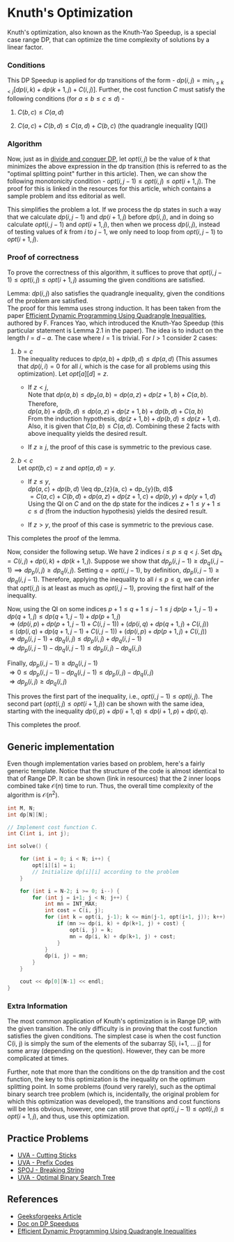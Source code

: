 # Knuth's Optimization

Knuth's optimization, also known as the Knuth-Yao Speedup, is a special case range DP, that can optimize the time complexity of solutions by a linear factor.

### Conditions

This DP Speedup is applied for dp transitions of the form - $dp(i, j) =
\min_{i \leq k < j} [ dp(i, k) + dp(k+1, j) + C(i, j) ]$. Further, 
the cost function $C$ must satisfy the following conditions (for $a \leq b \leq c \leq d$) - 

1. $C(b, c) \leq C(a, d)$

2. $C(a, c) + C(b, d) \leq C(a, d) + C(b, c)$ (the quadrangle inequality [QI])

### Algorithm

Now, just as in <a href="https://cp-algorithms.com/dynamic_programming/divide-and-conquer-dp.html">divide and conquer DP</a>, let $opt(i, j)$ be the value of $k$ that minimizes the above expression in the dp transition (this is referred to as the "optimal splitting point" further in this article). Then, we can show the following monotonicity condition - $opt(i, j-1) \leq opt(i, j) \leq opt(i+1, j)$. The proof for this is linked in the resources for this article, which contains a sample problem and itss editorial as well. 

This simplifies the problem a lot. If we process the dp states in such a way that we calculate $dp(i, j-1)$ and $dp(i+1, j)$ before $dp(i, j)$, and in doing so calculate $opt(i, j-1)$ and $opt(i+1, j)$, then when we process $dp(i, j)$, instead of testing values of $k$ from $i$ to $j-1$, we only need to loop from $opt(i, j-1)$ to $opt(i+1, j)$. 

### Proof of correctness

To prove the correctness of this algorithm, it suffices to prove that $opt(i, j-1) \leq opt(i, j) \leq opt(i+1, j)$ assuming the given conditions are satisfied. 

Lemma: $dp(i, j)$ also satisfies the quadrangle inequality, given the conditions of the problem are satisfied.  
The proof for this lemma uses strong induction. It has been taken from the paper <a href="https://dl.acm.org/doi/pdf/10.1145/800141.804691">Efficient Dynamic Programming Using Quadrangle Inequalities</a>, authored by F. Frances Yao, which introduced the Knuth-Yao Speedup (this particular statement is Lemma 2.1 in the paper). The idea is to induct on the length $l = d - a$. The case where $l = 1$ is trivial. For $l > 1$ consider 2 cases:  

1. $b = c$  
The inequality reduces to $dp(a, b) + dp(b, d) \leq dp(a, d)$ (This assumes that $dp(i, i) = 0$ for all $i$, which is the case for all problems using this optimization). Let $opt[a][d] = z$. 

    - If $z < j$,  
    Note that $dp(a, b) \leq dp_{z}(a, b) = dp(a, z) + dp(z+1, b) + C(a, b)$.  
    Therefore,  
    $dp(a, b) + dp(b, d) \leq dp(a, z) + dp(z+1, b) + dp(b, d) + C(a, b)$  
    From the induction hypothesis, $dp(z+1, b) + dp(b, d) \leq dp(z+1, d)$. Also, it is given that $C(a, b) \leq C(a, d)$. Combining these 2 facts with above inequality yields the desired result.

    - If $z \geq j$, the proof of this case is symmetric to the previous case.

2. $b < c$  
Let $opt(b, c) = z$ and $opt(a, d) = y$. 
    
    - If $z \leq y$,  
    $dp(a, c) + dp(b, d)$
    \leq dp_{z}(a, c) + dp_{y}(b, d)$  
    $= C(a, c) + C(b, d) + dp(a, z) + dp(z+1, c) + dp(b, y) + dp(y+1, d)$  
    Using the QI on $C$ and on the dp state for the indices $z+1 \leq y+1 \leq c \leq d$ (from the induction hypothesis) yields the desired result.
    
    - If $z > y$, the proof of this case is symmetric to the previous case.

This completes the proof of the lemma.

Now, consider the following setup. We have 2 indices $i \leq p \leq q < j$. Set $dp_{k} = C(i, j) + dp(i, k) + dp(k+1, j)$. Suppose we show that $dp_{p}(i, j-1) \geq dp_{q}(i, j-1) \implies dp_{p}(i, j) \geq dp_{q}(i, j)$. Setting $q = opt(i, j-1)$, by definition, $dp_{p}(i, j-1) \geq dp_{q}(i, j-1)$. Therefore, applying the inequality to all $i \leq p \leq q$, we can infer that $opt(i, j)$ is at least as much as $opt(i, j-1)$, proving the first half of the inequality.

Now, using the QI on some indices $p+1 \leq q+1 \leq j-1 \leq j$
$dp(p+1, j-1) + dp(q+1, j) ≤ dp(q+1, j-1) + dp(p+1, j)$  
$⇒ (dp(i, p) + dp(p+1, j-1) + C(i, j-1)) + (dp(i, q) + dp(q+1, j) + C(i, j))$  
$≤ (dp(i, q) + dp(q+1, j-1) + C(i, j-1)) + (dp(i, p) + dp(p+1, j) + C(i, j))$  
$⇒ dp_{p}(i, j-1) + dp_{q}(i, j) ≤ dp_{p}(i, j) + dp_{q}(i, j-1)$  
$⇒ dp_{p}(i, j-1) - dp_{q}(i, j-1) ≤ dp_{p}(i, j) - dp_{q}(i, j)$  

Finally,
$dp_{p}(i, j-1) ≥ dp_{q}(i, j-1)$  
$⇒ 0 ≤ dp_{p}(i, j-1) - dp_{q}(i, j-1) ≤ dp_{p}(i, j) - dp_{q}(i, j)$  
$⇒ dp_{p}(i, j) ≥ dp_{q}(i, j)$  

This proves the first part of the inequality, i.e., $opt(i, j-1) \leq opt(i, j)$. The second part ($opt(i, j) \leq opt(i+1, j)$) can be shown with the same idea, starting with the inequality 
$dp(i, p) + dp(i+1, q) ≤ dp(i+1, p) + dp(i, q)$.

This completes the proof.

## Generic implementation

Even though implementation varies based on problem, here's a fairly generic
template. Notice that the structure of the code is almost identical to that of Range DP. 
It can be shown (link in resources) that the 2 inner loops combined take $\mathcal{O}(n)$ time to run. Thus, the overall time complexity of the algorithm is $\mathcal{O}(n^2)$.

```{.cpp file=knuth_optimization}
int M, N;
int dp[N][N];

// Implement cost function C.
int C(int i, int j); 

int solve() {

    for (int i = 0; i < N; i++) {
        opt[i][i] = i;
        // Initialize dp[i][i] according to the problem
    }

    for (int i = N-2; i >= 0; i--) {
        for (int j = i+1; j < N; j++) {
            int mn = INT_MAX;
            int cost = C(i, j);
            for (int k = opt(i, j-1); k <= min(j-1, opt(i+1, j)); k++) {
                if (mn >= dp(i, k) + dp(k+1, j) + cost) {
                    opt(i, j) = k; 
                    mn = dp(i, k) + dp(k+1, j) + cost; 
                }
            }
            dp(i, j) = mn; 
        }
    }

    cout << dp[0][N-1] << endl;
}
```

### Extra Information

The most common application of Knuth's optimization is in Range DP, with the given transition. The only difficulty is in proving that the cost function satisfies the given conditions. The simplest case is when the cost function C(i, j) is simply the sum of the elements of the subarray S[i, i+1, ... j] for some array (depending on the question). However, they can be more complicated at times. 

Further, note that more than the conditions on the dp transition and the cost function, the key to this optimization is the inequality on the optimum splitting point. In some problems (found very rarely), such as the optimal binary search tree problem (which is, incidentally, the original problem for which this optimization was developed), the transitions and cost functions will be less obvious, however, one can still prove that $opt(i, j-1) \leq opt(i, j) \leq opt(i+1, j)$, and thus, use this optimization.

## Practice Problems
- [UVA - Cutting Sticks](https://onlinejudge.org/external/100/10003.pdf)
- [UVA - Prefix Codes](https://onlinejudge.org/external/120/12057.pdf)
- [SPOJ - Breaking String](https://www.spoj.com/problems/BRKSTRNG/)
- [UVA - Optimal Binary Search Tree](https://onlinejudge.org/external/103/10304.pdf)


## References
- [Geeksforgeeks Article](https://www.geeksforgeeks.org/knuths-optimization-in-dynamic-programming/)
- [Doc on DP Speedups](https://home.cse.ust.hk/~golin/COMP572/Notes/DP_speedup.pdf)
- [Efficient Dynamic Programming Using Quadrangle Inequalities](https://dl.acm.org/doi/pdf/10.1145/800141.804691)